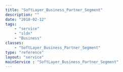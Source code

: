 ```yaml
---
title: "SoftLayer_Business_Partner_Segment"
description: ""
date: "2018-02-12"
tags:
    - "service"
    - "sldn"
    - "Business"
classes:
    - "SoftLayer_Business_Partner_Segment"
type: "reference"
layout: "service"
mainService : "SoftLayer_Business_Partner_Segment"
---
```

